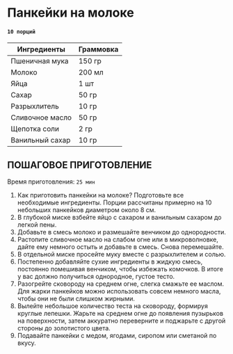 # Панкейки на молоке

#### `10 порций`

| Ингредиенты          | Граммовка |
|----------------------|-----------|
| Пшеничная мука       | 150 гр    |
| Молоко               | 200 мл    |
| Яйца                 | 1 шт      |
| Сахар                | 50 гр     |
| Разрыхлитель         | 10 гр     |
| Сливочное масло      | 50 гр     |
| Щепотка соли         | 2 гр      |
| Ванильный сахар      | 10 гр     |

## ПОШАГОВОЕ ПРИГОТОВЛЕНИЕ
Время приготовления: `25 мин`

1. Как приготовить панкейки на молоке? Подготовьте все необходимые ингредиенты. Порции рассчитаны примерно на 10 небольших панкейков диаметром около 8 см.
2. В глубокой миске взбейте яйцо с сахаром и ванильным сахаром до легкой пены.
3. Добавьте в смесь молоко и размешайте венчиком до однородности.
4. Растопите сливочное масло на слабом огне или в микроволновке, дайте ему немного остыть и добавьте в смесь. Снова перемешайте.
5. В отдельной миске просейте муку вместе с разрыхлителем и солью. 
6. Постепенно добавляйте сухие ингредиенты в жидкую смесь, постоянно помешивая венчиком, чтобы избежать комочков. В итоге у вас должно получиться однородное, густое тесто.
7. Разогрейте сковороду на среднем огне, слегка смажьте ее маслом. Для жарки панкейков можно использовать совсем немного масла, чтобы они не были слишком жирными.
8. Вылейте небольшое количество теста на сковороду, формируя круглые лепешки. Жарьте на среднем огне до появления пузырьков на поверхности, затем аккуратно переверните и поджарьте с другой стороны до золотистого цвета.
9. Подавайте панкейки с медом, ягодами, сиропом или сметаной по вкусу.
